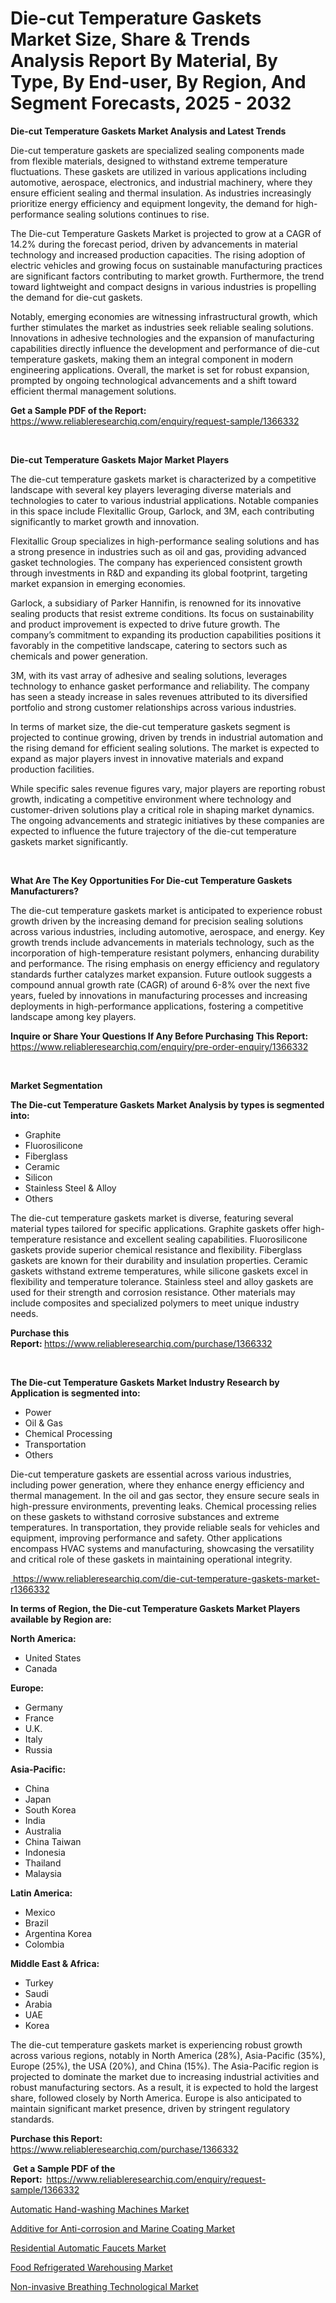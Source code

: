 <p><h1>Die-cut Temperature Gaskets Market Size, Share & Trends Analysis Report By Material, By Type, By End-user, By Region, And Segment Forecasts, 2025 - 2032</h1></p><p><strong>Die-cut Temperature Gaskets Market Analysis and Latest Trends</strong></p>
<p><p>Die-cut temperature gaskets are specialized sealing components made from flexible materials, designed to withstand extreme temperature fluctuations. These gaskets are utilized in various applications including automotive, aerospace, electronics, and industrial machinery, where they ensure efficient sealing and thermal insulation. As industries increasingly prioritize energy efficiency and equipment longevity, the demand for high-performance sealing solutions continues to rise.</p><p>The Die-cut Temperature Gaskets Market is projected to grow at a CAGR of 14.2% during the forecast period, driven by advancements in material technology and increased production capacities. The rising adoption of electric vehicles and growing focus on sustainable manufacturing practices are significant factors contributing to market growth. Furthermore, the trend toward lightweight and compact designs in various industries is propelling the demand for die-cut gaskets.</p><p>Notably, emerging economies are witnessing infrastructural growth, which further stimulates the market as industries seek reliable sealing solutions. Innovations in adhesive technologies and the expansion of manufacturing capabilities directly influence the development and performance of die-cut temperature gaskets, making them an integral component in modern engineering applications. Overall, the market is set for robust expansion, prompted by ongoing technological advancements and a shift toward efficient thermal management solutions.</p></p>
<p><strong>Get a Sample PDF of the Report:&nbsp;</strong> <a href="https://www.reliableresearchiq.com/enquiry/request-sample/1366332?utm_campaign=1870&utm_medium=2&utm_source=Github&utm_content=ia&utm_term=22032025&utm_id=die-cut-temperature-gaskets">https://www.reliableresearchiq.com/enquiry/request-sample/1366332</a></p>
<p>&nbsp;</p>
<p><strong>Die-cut Temperature Gaskets Major Market Players</strong></p>
<p><p>The die-cut temperature gaskets market is characterized by a competitive landscape with several key players leveraging diverse materials and technologies to cater to various industrial applications. Notable companies in this space include Flexitallic Group, Garlock, and 3M, each contributing significantly to market growth and innovation.</p><p>Flexitallic Group specializes in high-performance sealing solutions and has a strong presence in industries such as oil and gas, providing advanced gasket technologies. The company has experienced consistent growth through investments in R&D and expanding its global footprint, targeting market expansion in emerging economies. </p><p>Garlock, a subsidiary of Parker Hannifin, is renowned for its innovative sealing products that resist extreme conditions. Its focus on sustainability and product improvement is expected to drive future growth. The company’s commitment to expanding its production capabilities positions it favorably in the competitive landscape, catering to sectors such as chemicals and power generation.</p><p>3M, with its vast array of adhesive and sealing solutions, leverages technology to enhance gasket performance and reliability. The company has seen a steady increase in sales revenues attributed to its diversified portfolio and strong customer relationships across various industries. </p><p>In terms of market size, the die-cut temperature gaskets segment is projected to continue growing, driven by trends in industrial automation and the rising demand for efficient sealing solutions. The market is expected to expand as major players invest in innovative materials and expand production facilities.</p><p>While specific sales revenue figures vary, major players are reporting robust growth, indicating a competitive environment where technology and customer-driven solutions play a critical role in shaping market dynamics. The ongoing advancements and strategic initiatives by these companies are expected to influence the future trajectory of the die-cut temperature gaskets market significantly.</p></p>
<p>&nbsp;</p>
<p><strong>What Are The Key Opportunities For Die-cut Temperature Gaskets Manufacturers?</strong></p>
<p><p>The die-cut temperature gaskets market is anticipated to experience robust growth driven by the increasing demand for precision sealing solutions across various industries, including automotive, aerospace, and energy. Key growth trends include advancements in materials technology, such as the incorporation of high-temperature resistant polymers, enhancing durability and performance. The rising emphasis on energy efficiency and regulatory standards further catalyzes market expansion. Future outlook suggests a compound annual growth rate (CAGR) of around 6-8% over the next five years, fueled by innovations in manufacturing processes and increasing deployments in high-performance applications, fostering a competitive landscape among key players.</p></p>
<p><strong>Inquire or Share Your Questions If Any Before Purchasing This Report:</strong> <a href="https://www.reliableresearchiq.com/enquiry/pre-order-enquiry/1366332?utm_campaign=1870&utm_medium=2&utm_source=Github&utm_content=ia&utm_term=22032025&utm_id=die-cut-temperature-gaskets">https://www.reliableresearchiq.com/enquiry/pre-order-enquiry/1366332</a></p>
<p>&nbsp;</p>
<p><strong>Market Segmentation</strong></p>
<p><strong>The Die-cut Temperature Gaskets Market Analysis by types is segmented into:</strong></p>
<p><ul><li>Graphite</li><li>Fluorosilicone</li><li>Fiberglass</li><li>Ceramic</li><li>Silicon</li><li>Stainless Steel & Alloy</li><li>Others</li></ul></p>
<p><p>The die-cut temperature gaskets market is diverse, featuring several material types tailored for specific applications. Graphite gaskets offer high-temperature resistance and excellent sealing capabilities. Fluorosilicone gaskets provide superior chemical resistance and flexibility. Fiberglass gaskets are known for their durability and insulation properties. Ceramic gaskets withstand extreme temperatures, while silicone gaskets excel in flexibility and temperature tolerance. Stainless steel and alloy gaskets are used for their strength and corrosion resistance. Other materials may include composites and specialized polymers to meet unique industry needs.</p></p>
<p><strong>Purchase this Report:&nbsp;</strong><a href="https://www.reliableresearchiq.com/purchase/1366332?utm_campaign=1870&utm_medium=2&utm_source=Github&utm_content=ia&utm_term=22032025&utm_id=die-cut-temperature-gaskets">https://www.reliableresearchiq.com/purchase/1366332</a></p>
<p>&nbsp;</p>
<p><strong>The Die-cut Temperature Gaskets Market Industry Research by Application is segmented into:</strong></p>
<p><ul><li>Power</li><li>Oil & Gas</li><li>Chemical Processing</li><li>Transportation</li><li>Others</li></ul></p>
<p><p>Die-cut temperature gaskets are essential across various industries, including power generation, where they enhance energy efficiency and thermal management. In the oil and gas sector, they ensure secure seals in high-pressure environments, preventing leaks. Chemical processing relies on these gaskets to withstand corrosive substances and extreme temperatures. In transportation, they provide reliable seals for vehicles and equipment, improving performance and safety. Other applications encompass HVAC systems and manufacturing, showcasing the versatility and critical role of these gaskets in maintaining operational integrity.</p></p>
<p><a href="https://www.reliableresearchiq.com/die-cut-temperature-gaskets-market-r1366332?utm_campaign=1870&utm_medium=2&utm_source=Github&utm_content=ia&utm_term=22032025&utm_id=die-cut-temperature-gaskets">&nbsp;https://www.reliableresearchiq.com/die-cut-temperature-gaskets-market-r1366332</a></p>
<p><strong>In terms of Region, the Die-cut Temperature Gaskets Market Players available by Region are:</strong></p>
<p>
    <p> <strong> North America: </strong>
        <ul>
            <li>United States</li>
            <li>Canada</li>
        </ul>
        </p> 
    <p> <strong> Europe: </strong>
        <ul>
            <li>Germany</li>
            <li>France</li>
            <li>U.K.</li>
            <li>Italy</li>
            <li>Russia</li>
        </ul>
        </p> 
    <p> <strong> Asia-Pacific: </strong>
        <ul>
            <li>China</li>
            <li>Japan</li>
            <li>South Korea</li>
            <li>India</li>
            <li>Australia</li>
            <li>China Taiwan</li>
            <li>Indonesia</li>
            <li>Thailand</li>
            <li>Malaysia</li>
        </ul>
        </p> 
    <p> <strong> Latin America: </strong>
        <ul>
            <li>Mexico</li>
            <li>Brazil</li>
            <li>Argentina Korea</li>
            <li>Colombia</li>
        </ul>
        </p> 
    <p> <strong> Middle East & Africa: </strong>
        <ul>
            <li>Turkey</li>
            <li>Saudi</li>
            <li>Arabia</li>
            <li>UAE</li>
            <li>Korea</li>
        </ul>
    </p>
    </p>
<p><p>The die-cut temperature gaskets market is experiencing robust growth across various regions, notably in North America (28%), Asia-Pacific (35%), Europe (25%), the USA (20%), and China (15%). The Asia-Pacific region is projected to dominate the market due to increasing industrial activities and robust manufacturing sectors. As a result, it is expected to hold the largest share, followed closely by North America. Europe is also anticipated to maintain significant market presence, driven by stringent regulatory standards.</p></p>
<p><strong>Purchase this Report: </strong><a href="https://www.reliableresearchiq.com/purchase/1366332?utm_campaign=1870&utm_medium=2&utm_source=Github&utm_content=ia&utm_term=22032025&utm_id=die-cut-temperature-gaskets">https://www.reliableresearchiq.com/purchase/1366332</a></p>
<p>&nbsp;<strong>Get a Sample PDF of the Report:&nbsp;&nbsp;</strong><a href="https://www.reliableresearchiq.com/enquiry/request-sample/1366332?utm_campaign=1870&utm_medium=2&utm_source=Github&utm_content=ia&utm_term=22032025&utm_id=die-cut-temperature-gaskets">https://www.reliableresearchiq.com/enquiry/request-sample/1366332</a></p>
<p><strong></strong></p>
<p><p><a href="https://github.com/marteyfito9/Market-Research-Report-List-1/blob/main/automatic-hand-washing-machines-market.md?utm_campaign=1870&utm_medium=2&utm_source=Github&utm_content=ia&utm_term=22032025&utm_id=die-cut-temperature-gaskets">Automatic Hand-washing Machines Market</a></p><p><a href="https://github.com/saguegrody74/Market-Research-Report-List-1/blob/main/additive-for-anti-corrosion-and-marine-coating-market.md?utm_campaign=1870&utm_medium=2&utm_source=Github&utm_content=ia&utm_term=22032025&utm_id=die-cut-temperature-gaskets">Additive for Anti-corrosion and Marine Coating Market</a></p><p><a href="https://github.com/tornapruttuz/Market-Research-Report-List-1/blob/main/residential-automatic-faucets-market.md?utm_campaign=1870&utm_medium=2&utm_source=Github&utm_content=ia&utm_term=22032025&utm_id=die-cut-temperature-gaskets">Residential Automatic Faucets Market</a></p><p><a href="https://github.com/denighoylen1/Market-Research-Report-List-1/blob/main/food-refrigerated-warehousing-market.md?utm_campaign=1870&utm_medium=2&utm_source=Github&utm_content=ia&utm_term=22032025&utm_id=die-cut-temperature-gaskets">Food Refrigerated Warehousing Market</a></p><p><a href="https://github.com/yuukoleuda/Market-Research-Report-List-1/blob/main/non-invasive-breathing-technological-market.md?utm_campaign=1870&utm_medium=2&utm_source=Github&utm_content=ia&utm_term=22032025&utm_id=die-cut-temperature-gaskets">Non-invasive Breathing Technological Market</a></p></p>
